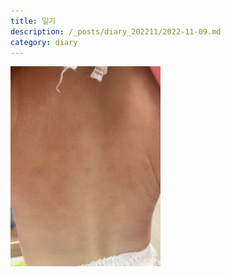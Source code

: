 ```yaml
---
title: 일기
description: /_posts/diary_202211/2022-11-09.md
category: diary
---
```



![](/assets/images/diary/2022/11/09/둘째아들-주사맞은후.jpg)